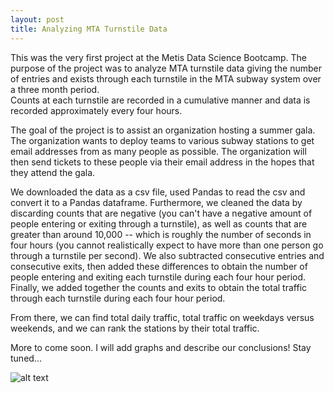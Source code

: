 ```yaml
---
layout: post
title: Analyzing MTA Turnstile Data
---
```


This was the very first project at the Metis Data Science Bootcamp.  The purpose of the project was to analyze MTA turnstile 
data giving the number of entries and exists through each turnstile in the MTA subway system over a three month period.  
Counts at each turnstile are recorded in a cumulative manner and data is recorded approximately every four hours.

The goal of the project is to assist an organization hosting a summer gala.  The organization wants to deploy teams to 
various subway stations to get email addresses from as many people as possible.  The organization will then send tickets 
to these people via their email address in the hopes that they attend the gala.

We downloaded the data as a csv file, used Pandas to read the csv and convert it to a Pandas dataframe.  Furthermore, we cleaned 
the data by discarding counts that are negative (you can't have a negative amount of people entering or exiting through a turnstile), as well as
counts that are greater than around 10,000 -- which is roughly the number of seconds in four hours (you cannot realistically expect 
to have more than one person go through a turnstile per second).  We also subtracted consecutive entries and consecutive exits, then added these 
differences to obtain the number of people entering and exiting each turnstile during each four hour period.  Finally, we added together 
the counts and exits to obtain the total traffic through each turnstile during each four hour period.

From there, we can find total daily traffic, total traffic on weekdays versus weekends, and we can rank the stations by their total traffic.

More to come soon.  I will add graphs and describe our conclusions!  Stay tuned...


![alt text](https://github.com/unif2/unif2.github.io/blob/master/images/Benson.jpg)